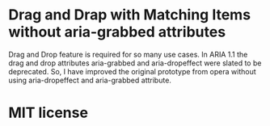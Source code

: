 # Drag and Drap with Matching Items without aria-grabbed attributes
Drag and Drop feature is required for so many use cases.
In ARIA 1.1 the drag and drop attributes aria-grabbed and aria-dropeffect were slated to be deprecated. 
So, I have improved the original prototype from opera without using aria-dropeffect and aria-grabbed attribute. 

# MIT license
